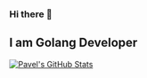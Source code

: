 ### Hi there 👋
## I am Golang Developer

[![Pavel's GitHub Stats](https://github-readme-stats.vercel.app/api?username=pavel-utkin&show_icons=true&count_private=true&layout=compact&theme=dark)](https://github.com/pavel-utkin)
